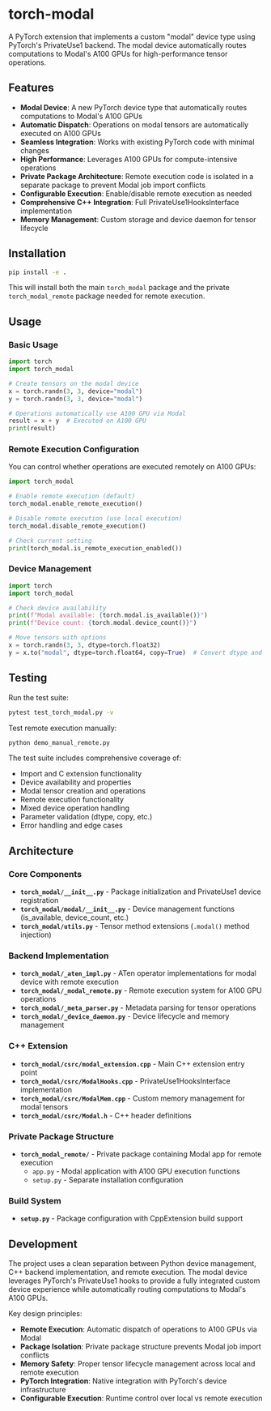 # torch-modal

A PyTorch extension that implements a custom "modal" device type using PyTorch's PrivateUse1 backend. The modal device automatically routes computations to Modal's A100 GPUs for high-performance tensor operations.

## Features

- **Modal Device**: A new PyTorch device type that automatically routes computations to Modal's A100 GPUs
- **Automatic Dispatch**: Operations on modal tensors are automatically executed on A100 GPUs
- **Seamless Integration**: Works with existing PyTorch code with minimal changes
- **High Performance**: Leverages A100 GPUs for compute-intensive operations
- **Private Package Architecture**: Remote execution code is isolated in a separate package to prevent Modal job import conflicts
- **Configurable Execution**: Enable/disable remote execution as needed
- **Comprehensive C++ Integration**: Full PrivateUse1HooksInterface implementation
- **Memory Management**: Custom storage and device daemon for tensor lifecycle

## Installation

```bash
pip install -e .
```

This will install both the main `torch_modal` package and the private `torch_modal_remote` package needed for remote execution.

## Usage

### Basic Usage

```python
import torch
import torch_modal

# Create tensors on the modal device
x = torch.randn(3, 3, device="modal")
y = torch.randn(3, 3, device="modal")

# Operations automatically use A100 GPU via Modal
result = x + y  # Executed on A100 GPU
print(result)
```

### Remote Execution Configuration

You can control whether operations are executed remotely on A100 GPUs:

```python
import torch_modal

# Enable remote execution (default)
torch_modal.enable_remote_execution()

# Disable remote execution (use local execution)
torch_modal.disable_remote_execution()

# Check current setting
print(torch_modal.is_remote_execution_enabled())
```

### Device Management

```python
import torch
import torch_modal

# Check device availability
print(f"Modal available: {torch.modal.is_available()}")
print(f"Device count: {torch.modal.device_count()}")

# Move tensors with options
x = torch.randn(3, 3, dtype=torch.float32)
y = x.to("modal", dtype=torch.float64, copy=True)  # Convert dtype and copy
```

## Testing

Run the test suite:

```bash
pytest test_torch_modal.py -v
```

Test remote execution manually:

```bash
python demo_manual_remote.py
```

The test suite includes comprehensive coverage of:
- Import and C extension functionality
- Device availability and properties
- Modal tensor creation and operations
- Remote execution functionality
- Mixed device operation handling
- Parameter validation (dtype, copy, etc.)
- Error handling and edge cases

## Architecture

### Core Components

- **`torch_modal/__init__.py`** - Package initialization and PrivateUse1 device registration
- **`torch_modal/modal/__init__.py`** - Device management functions (is_available, device_count, etc.)
- **`torch_modal/utils.py`** - Tensor method extensions (`.modal()` method injection)

### Backend Implementation

- **`torch_modal/_aten_impl.py`** - ATen operator implementations for modal device with remote execution
- **`torch_modal/_modal_remote.py`** - Remote execution system for A100 GPU operations
- **`torch_modal/_meta_parser.py`** - Metadata parsing for tensor operations
- **`torch_modal/_device_daemon.py`** - Device lifecycle and memory management

### C++ Extension

- **`torch_modal/csrc/modal_extension.cpp`** - Main C++ extension entry point
- **`torch_modal/csrc/ModalHooks.cpp`** - PrivateUse1HooksInterface implementation
- **`torch_modal/csrc/ModalMem.cpp`** - Custom memory management for modal tensors
- **`torch_modal/csrc/Modal.h`** - C++ header definitions

### Private Package Structure

- **`torch_modal_remote/`** - Private package containing Modal app for remote execution
  - `app.py` - Modal application with A100 GPU execution functions
  - `setup.py` - Separate installation configuration

### Build System

- **`setup.py`** - Package configuration with CppExtension build support

## Development

The project uses a clean separation between Python device management, C++ backend implementation, and remote execution. The modal device leverages PyTorch's PrivateUse1 hooks to provide a fully integrated custom device experience while automatically routing computations to Modal's A100 GPUs.

Key design principles:
- **Remote Execution**: Automatic dispatch of operations to A100 GPUs via Modal
- **Package Isolation**: Private package structure prevents Modal job import conflicts
- **Memory Safety**: Proper tensor lifecycle management across local and remote execution
- **PyTorch Integration**: Native integration with PyTorch's device infrastructure
- **Configurable Execution**: Runtime control over local vs remote execution
